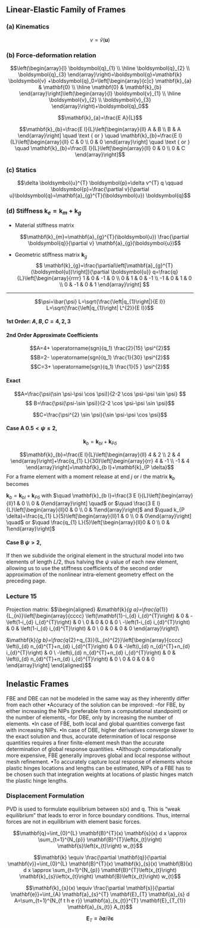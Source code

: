 ## Linear-Elastic Family of Frames

### (a) Kinematics

$$v=\hat{v}(\boldsymbol{u})$$

### (b) Force-deformation relation

$$\left(\begin{array}{l}
\boldsymbol{q}_{1} \\
\hline \boldsymbol{q}_{2} \\
\boldsymbol{q}_{3}
\end{array}\right)=\boldsymbol{q}=\mathbf{k} \boldsymbol{v} +\boldsymbol{q}_0=\left[\begin{array}{c|c}
\mathbf{k}_{a} & \mathbf{0} \\
\hline \mathbf{0} & \mathbf{k}_{b}
\end{array}\right]\left(\begin{array}{l}
\boldsymbol{v}_{1} \\
\hline \boldsymbol{v}_{2} \\
\boldsymbol{v}_{3}
\end{array}\right)+\boldsymbol{q}_0$$


$$\mathbf{k}_{a}=\frac{E A}{L}$$

$$\mathbf{k}_{b}=\frac{E I}{L}\left[\begin{array}{ll}
A & B \\
B & A
\end{array}\right] \quad \text { or } \quad \mathbf{k}_{b}=\frac{E I}{L}\left[\begin{array}{ll}
C & 0 \\
0 & 0
\end{array}\right] \quad \text { or } \quad \mathbf{k}_{b}=\frac{E I}{L}\left[\begin{array}{ll}
0 & 0 \\
0 & C
\end{array}\right]$$

### (c) Statics

$$\delta \boldsymbol{u}^{T} \boldsymbol{p}=\delta v^{T} q \qquad \boldsymbol{p}=\frac{\partial v}{\partial u}\boldsymbol{q}=\mathbf{a}_{g}^{T}(\boldsymbol{u}) \boldsymbol{q}$$


### (d) Stiffness $\mathbf{k}_{e}=\mathbf{k}_{m}+\mathbf{k}_{g}$

- Material stiffness matrix

    $$\mathbf{k}_{m}=\mathbf{a}_{g}^{T}(\boldsymbol{u}) \frac{\partial \boldsymbol{q}}{\partial v} \mathbf{a}_{g}(\boldsymbol{u})$$

- Geometric stiffness matrix $\mathbf{k}_{g}$
    $$
    \mathbf{k}_{g}=\frac{\partial\left[\mathbf{a}_{g}^{T}(\boldsymbol{u})\right]}{\partial \boldsymbol{u}} q=\frac{q}{L}\left[\begin{array}{rrrr}
    1 & 0 & -1 & 0 \\
    0 & 1 & 0 & -1 \\
    -1 & 0 & 1 & 0 \\
    0 & -1 & 0 & 1
    \end{array}\right]
    $$


-----------------------------


<!-- $$q_{2}=\frac{E l}{L} \frac{\psi(\sin \psi-\psi \cos \psi)}{2-2 \cos \psi-\psi \sin \psi} v_{2}+\frac{E l}{L} \frac{\psi(\psi-\sin \psi)}{2-2 \cos \psi-\psi \sin \psi} v_{3}$$

$$q_{3}=\frac{E l}{L} \frac{\psi(\psi-\sin \psi)}{2-2 \cos \psi-\psi \sin \psi} v_{2}+\frac{E l}{L} \frac{\psi(\sin \psi-\psi \cos \psi)}{2-2 \cos \psi-\psi \sin \psi} v_{3}$$ -->

$$\psi=\bar{\psi} L=\sqrt{\frac{\left|q_{1}\right|}{E I}} L=\sqrt{\frac{\left|q_{1}\right| L^{2}}{E I}}$$

#### 1st Order: $A, B, C = 4, 2, 3$

#### 2nd Order Approximate Coefficients

<!-- for $q_i < 0$:
$$\begin{array}{l}
A=4-\frac{2}{15} \psi^{2} \\
B=2+1 / 30 \psi^{2} \\
C=3-1 / 5 \psi^{2}
\end{array}$$ -->

$$A=4+ \operatorname{sgn}(q_1) \frac{2}{15} \psi^{2}$$
$$B=2- \operatorname{sgn}(q_1) \frac{1}{30} \psi^{2}$$
$$C=3+ \operatorname{sgn}(q_1) \frac{1}{5 } \psi^{2}$$

#### Exact

$$A=\frac{\psi(\sin \psi-\psi \cos \psi)}{2-2 \cos \psi-\psi \sin \psi} $$
$$ B=\frac{\psi(\psi-\sin \psi)}{2-2 \cos \psi-\psi \sin \psi}$$

$$C=\frac{\psi^{2} \sin \psi}{\sin \psi-\psi \cos \psi}$$

#### Case A  $0.5<\psi \leq 2,$

<!-- $k$ consists of two contributions:

1. a contribution $k_{b l}$ equal to the basic stiffness under linear geometry, and

2. a contribution that accounts for the effect of axial basic force $q_{1}$ denoted with subscript $P \delta,$ noting that it is the second order approximation of the nonlinear intra-element geometry effect, which is linear in $q_{1}$ -->

$$\mathbf{k}_{b}=\mathbf{k}_{b l}+\mathbf{k}_{P \delta}$$

$$\mathbf{k}_{b}=\frac{E I}{L}\left[\begin{array}{ll}
4 & 2 \\
2 & 4
\end{array}\right]+\frac{q_{1} L}{30}\left[\begin{array}{rr}
4 & -1 \\
-1 & 4
\end{array}\right]=\mathbf{k}_{b l}+\mathbf{k}_{P \delta}$$
For a frame element with a moment release at end $j$ or $i$ the matrix $\mathbf{k}_{b}$ becomes

$\mathbf{k}_{b}=\mathbf{k}_{b l}+\mathbf{k}_{P \delta}$
with $\quad \mathbf{k}_{b l}=\frac{3 E l}{L}\left[\begin{array}{ll}1 & 0 \\ 0 & 0\end{array}\right] \quad$ or $\quad \frac{3 E l}{L}\left[\begin{array}{ll}0 & 0 \\ 0 & 1\end{array}\right]$
and $\quad k_{P \delta}=\frac{q_{1} L}{5}\left[\begin{array}{ll}1 & 0 \\ 0 & 0\end{array}\right] \quad$ or $\quad \frac{q_{1} L}{5}\left[\begin{array}{ll}0 & 0 \\ 0 & 1\end{array}\right]$

#### Case B $\psi > 2,$

If  then we subdivide the original element in the structural model into two elements of length $L / 2,$ thus halving the $\psi$ value of each new element, allowing us to use the stiffness coefficients of the second order approximation of the nonlinear intra-element geometry effect on the preceding page.


### Lecture 15

Projection matrix:
$$\begin{aligned}
&\mathbf{k}_{g a}=\frac{q_{1}}{L_{n}}\left[\begin{array}{cccc}
\left(\mathbf{1}-i_{d} i_{d}^{T}\right) & 0 & -\left(1-i_{d} i_{d}^{T}\right) & 0 \\
0 & 0 & 0 & 0 \\
-\left(1-i_{d} i_{d}^{T}\right) & 0 & \left(1-i_{d} i_{d}^{T}\right) & 0 \\
0 & 0 & 0 & 0
\end{array}\right]\\

&\mathbf{k}_{g b}=\frac{q_{2}+q_{3}}{L_{n}^{2}}\left[\begin{array}{cccc}
\left(i_{d} n_{d}^{T}+n_{d} i_{d}^{T}\right) & 0 & -\left(i_{d} n_{d}^{T}+n_{d} i_{d}^{T}\right) & 0 \\
-\left(i_{d} n_{d}^{T}+n_{d} i_{d}^{T}\right) & 0 & \left(i_{d} n_{d}^{T}+n_{d} i_{d}^{T}\right) & 0 \\
0 & 0 & 0 & 0
\end{array}\right]
\end{aligned}$$

## Inelastic Frames
FBE and DBE can not be modeled in the same way as they inherently differ from each other •Accuracy of the solution can be improved: –for FBE, by either increasing the NIPs (preferable from a computational standpoint) or the number of elements, –for DBE, only by increasing the number of elements. •In case of FBE, both local and global quantities converge fast  with increasing NIPs. •In case of DBE, higher derivatives converge slower to the exact solution and thus, accurate determination of local response quantities requires a finer finite-element mesh than the accurate determination of global response quantities. •Although computationally more expensive, FBE generally improves global and local response without mesh refinement. •To accurately capture local response of elements whose plastic hinges locations and lengths can be estimated, NIPs of a FBE has to be chosen such that integration weights at locations of plastic hinges match the plastic hinge lengths. 
### Displacement Formulation

PVD is used to formulate equilibrium between s(x) and q. This is “weak equilibrium” that leads to error in force boundary conditions. Thus, internal forces are not in equilibrium with element basic forces.  

$$\mathbf{q}=\int_{0}^{L} \mathbf{B}^{T}(x) \mathbf{s}(x) d x \approx \sum_{t=1}^{N_{p}} \mathbf{B}^{T}\left(x_{t}\right) \mathbf{s}\left(x_{t}\right) w_{t}$$

$$\mathbf{k} \equiv \frac{\partial \mathbf{q}}{\partial \mathbf{v}}=\int_{0}^{L} \mathbf{B}^{T}(x) \mathbf{k}_{s}(x) \mathbf{B}(x) d x \approx \sum_{t=1}^{N_{p}} \mathbf{B}^{T}\left(x_{t}\right) \mathbf{k}_{s}\left(x_{t}\right) \mathbf{B}\left(x_{t}\right) w_{t}$$

$$\mathbf{k}_{s}(x) \equiv \frac{\partial \mathbf{s}}{\partial \mathbf{e}}=\int_{A} \mathbf{a}_{s}^{T} \mathbf{E}_{T} \mathbf{a}_{s} d A=\sum_{t=1}^{N_{f t h e r}} \mathbf{a}_{s_{t}}^{T} \mathbf{E}_{T_{1}} \mathbf{a}_{s_{t}} A_{t}$$

$$\mathbf{E}_{T} \equiv \partial \boldsymbol{\sigma} / \partial \boldsymbol{\varepsilon}$$




